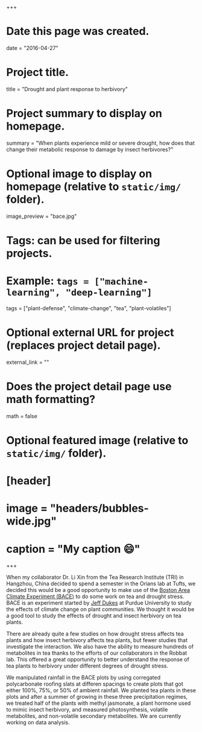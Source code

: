 +++
# Date this page was created.
date = "2016-04-27"

# Project title.
title = "Drought and plant response to herbivory"

# Project summary to display on homepage.
summary = "When plants experience mild or severe drought, how does that change their metabolic response to damage by insect herbivores?"

# Optional image to display on homepage (relative to `static/img/` folder).
image_preview = "bace.jpg"

# Tags: can be used for filtering projects.
# Example: `tags = ["machine-learning", "deep-learning"]`
tags = ["plant-defense", "climate-change", "tea", "plant-volatiles"]

# Optional external URL for project (replaces project detail page).
external_link = ""

# Does the project detail page use math formatting?
math = false

# Optional featured image (relative to `static/img/` folder).
# [header]
# image = "headers/bubbles-wide.jpg"
# caption = "My caption :smile:"

+++

When my collaborator Dr. Li Xin from the Tea Research Institute (TRI) in Hangzhou, China decided to spend a semester in the Orians lab at Tufts, we decided this would be a good opportunity to make use of the [Boston Area Climate Experiment (BACE)](http://web.ics.purdue.edu/~jsdukes/bace.html) to do some work on tea and drought stress.  BACE is an experiment started by [Jeff Dukes](http://web.ics.purdue.edu/~jsdukes/Dukes.html) at Purdue University to study the effects of climate change on plant communities. We thought it would be a good tool to study the effects of drought and insect herbivory on tea plants.

There are already quite a few studies on how drought stress affects tea plants and how insect herbivory affects tea plants, but fewer studies that investigate the interaction.  We also have the ability to measure hundreds of metabolites in tea thanks to the efforts of our collaborators in the Robbat lab.  This offered a great opportunity to better understand the response of tea plants to herbivory under different degrees of drought stress.

We manipulated rainfall in the BACE plots by using corregated polycarbonate roofing slats at differen spacings to create plots that got either 100%, 75%, or 50% of ambient rainfall.  We planted tea plants in these plots and after a summer of growing in these three precipitation regimes, we treated half of the plants with methyl jasmonate, a plant hormone used to mimic insect herbivory, and measured photosynthesis, volatile metabolites, and non-volatile secondary metabolites.  We are currently working on data analysis.